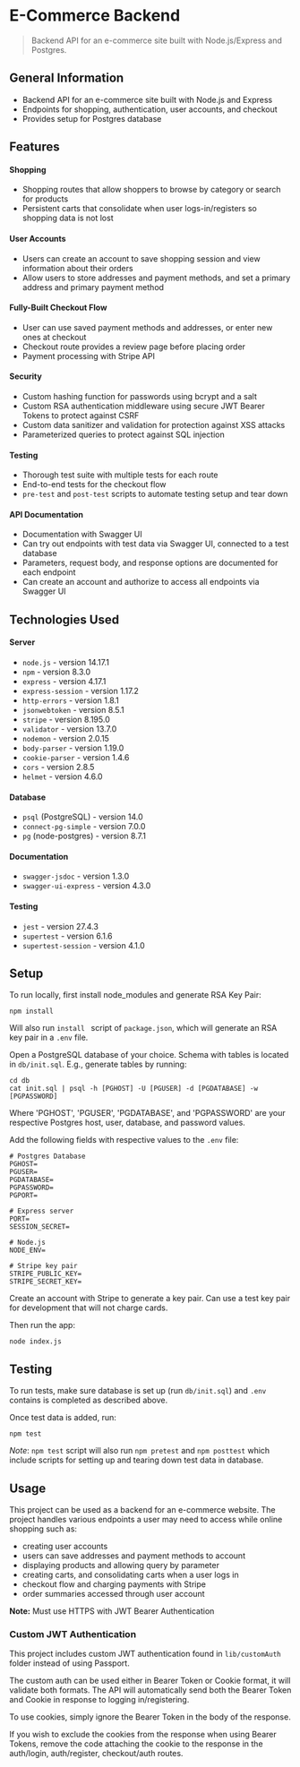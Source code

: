 # E-Commerce Backend 
> Backend API for an e-commerce site built with Node.js/Express and Postgres.

## General Information
- Backend API for an e-commerce site built with Node.js and Express
- Endpoints for shopping, authentication, user accounts, and checkout
- Provides setup for Postgres database



## Features
#### Shopping 
- Shopping routes that allow shoppers to browse by category or search for products
- Persistent carts that consolidate when user logs-in/registers so shopping data is not lost
#### User Accounts
- Users can create an account to save shopping session and view information about their orders
- Allow users to store addresses and payment methods, and set a primary address and primary payment method
#### Fully-Built Checkout Flow
- User can use saved payment methods and addresses, or enter new ones at checkout
- Checkout route provides a review page before placing order
- Payment processing with Stripe API
#### Security
- Custom hashing function for passwords using bcrypt and a salt 
- Custom RSA authentication middleware using secure JWT Bearer Tokens to protect against CSRF
- Custom data sanitizer and validation for protection against XSS attacks
- Parameterized queries to protect against SQL injection 
#### Testing 
- Thorough test suite with multiple tests for each route
- End-to-end tests for the checkout flow 
- `pre-test` and `post-test` scripts to automate testing setup and tear down 
#### API Documentation
- Documentation with Swagger UI
- Can try out endpoints with test data via Swagger UI, connected to a test database
- Parameters, request body, and response options are documented for each endpoint
- Can create an account and authorize to access all endpoints via Swagger UI


## Technologies Used
#### Server
- `node.js` - version 14.17.1
- `npm` - version 8.3.0
- `express` - version 4.17.1
- `express-session` - version 1.17.2
- `http-errors` - version 1.8.1
- `jsonwebtoken` - version 8.5.1
- `stripe` - version 8.195.0
- `validator` - version 13.7.0
- `nodemon` - version 2.0.15
- `body-parser` - version 1.19.0
- `cookie-parser` - version 1.4.6
- `cors` - version 2.8.5
- `helmet` - version 4.6.0

#### Database
- `psql` (PostgreSQL) - version 14.0
- `connect-pg-simple` - version 7.0.0
- `pg` (node-postgres) - version 8.7.1

#### Documentation
- `swagger-jsdoc` - version 1.3.0
- `swagger-ui-express` - version 4.3.0

#### Testing
- `jest` - version 27.4.3
- `supertest` - version 6.1.6
- `supertest-session` - version 4.1.0


## Setup
To run locally, first install node_modules and generate RSA Key Pair:

```
npm install
```
Will also run `install ` script of `package.json`, which will generate an RSA key pair in a `.env` file.

Open a PostgreSQL database of your choice. Schema with tables is located in `db/init.sql`. E.g., generate tables by running:
```
cd db
cat init.sql | psql -h [PGHOST] -U [PGUSER] -d [PGDATABASE] -w [PGPASSWORD]
```
Where 'PGHOST', 'PGUSER', 'PGDATABASE', and 'PGPASSWORD' are your respective Postgres host, user, database, and password values.

Add the following fields with respective values to the `.env` file: 

``` 
# Postgres Database
PGHOST=
PGUSER=
PGDATABASE=
PGPASSWORD=
PGPORT=

# Express server
PORT=
SESSION_SECRET=

# Node.js 
NODE_ENV=

# Stripe key pair 
STRIPE_PUBLIC_KEY=
STRIPE_SECRET_KEY=
```
Create an account with Stripe to generate a key pair. 
Can use a test key pair for development that will not charge cards.

Then run the app: 

```
node index.js
```

## Testing

To run tests, make sure database is set up (run `db/init.sql`) and `.env` contains is completed as described above. 

Once test data is added, run: 
```
npm test
```
*Note*: `npm test` script will also  run `npm pretest` and `npm posttest` which include scripts for setting up and tearing down test data in database.

## Usage
This project can be used as a backend for an e-commerce website. 
The project handles various endpoints a user may need to access while online shopping such as: 
- creating user accounts
- users can save addresses and payment methods to account
- displaying products and allowing query by parameter
- creating carts, and consolidating carts when a user logs in
- checkout flow and charging payments with Stripe
- order summaries accessed through user account

__Note:__ Must use HTTPS with JWT Bearer Authentication 

### Custom JWT Authentication 
This project includes custom JWT authentication found in `lib/customAuth` folder instead of using Passport.

The custom auth can be used either in Bearer Token or Cookie format, it will validate both formats. The API will automatically send both the Bearer Token and Cookie in response to logging in/registering. 

To use cookies, simply ignore the Bearer Token in the body of the response. 

If you wish to exclude the cookies from the response when using Bearer Tokens, remove the code attaching the cookie to the response in the auth/login, auth/register, checkout/auth routes.